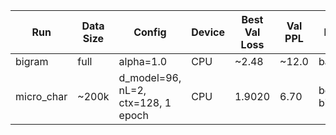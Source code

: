
| Run           | Data Size | Config                 | Device | Best Val Loss | Val PPL | Notes |
|---------------|-----------|------------------------|--------|---------------|---------|-------|
| bigram        | full      | alpha=1.0              | CPU    | ~2.48         | ~12.0   | baseline
| micro_char    | ~200k     | d_model=96, nL=2, ctx=128, 1 epoch | CPU    | 1.9020        | 6.70    | beats bigram

